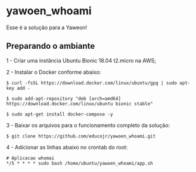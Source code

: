 # yawoen_whoami
Esse é a solução para a Yaweon!

## Preparando o ambiante
1 - Criar uma instância Ubuntu Bionic 18.04 t2.micro na AWS;

2 - Instalar o Docker conforme abaixo:
```
$ curl -fsSL https://download.docker.com/linux/ubuntu/gpg | sudo apt-key add -

$ sudo add-apt-repository "deb [arch=amd64] https://download.docker.com/linux/ubuntu bionic stable"

$ sudo apt-get install docker-compose -y
```
3 - Baixar os arquivos para o funcionamento completo da solução:
```
$ git clone https://github.com/educojr/yawoen_whoami.git
```
4 - Adicionar as linhas abaixo no crontab do root:
```
# Aplicacao whomai
*/5 * * * * sudo bash /home/ubuntu/yawoen_whoami/app.sh
```
